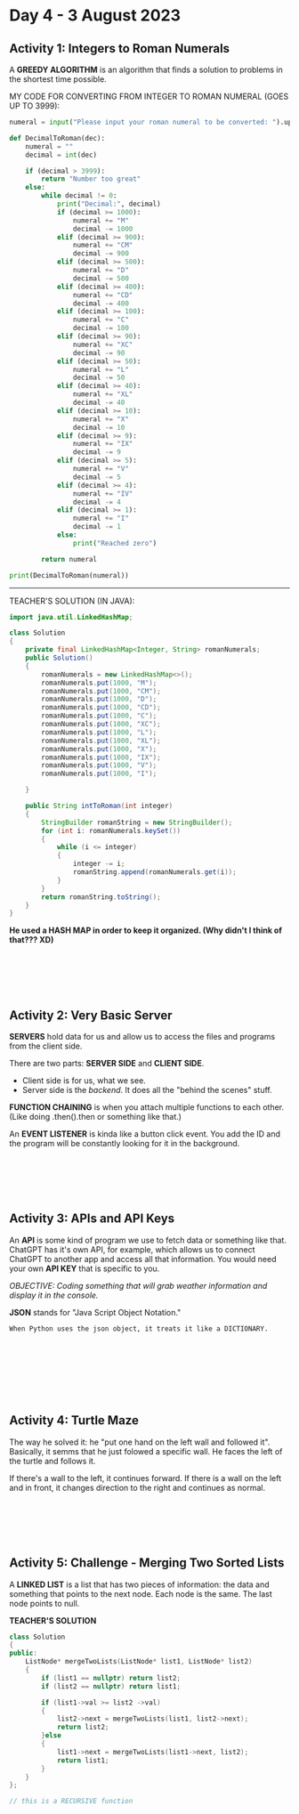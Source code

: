# **Day 4 - 3 August 2023**

## **Activity 1: Integers to Roman Numerals**

A **GREEDY ALGORITHM** is an algorithm that finds a solution to problems in the shortest time possible. 

MY CODE FOR CONVERTING FROM INTEGER TO ROMAN NUMERAL (GOES UP TO 3999):
```python
numeral = input("Please input your roman numeral to be converted: ").upper()

def DecimalToRoman(dec):
    numeral = ""
    decimal = int(dec)

    if (decimal > 3999):
        return "Number too great"
    else:
        while decimal != 0:
            print("Decimal:", decimal)
            if (decimal >= 1000):
                numeral += "M"
                decimal -= 1000
            elif (decimal >= 900):
                numeral += "CM"
                decimal -= 900
            elif (decimal >= 500):
                numeral += "D"
                decimal -= 500
            elif (decimal >= 400):
                numeral += "CD"
                decimal -= 400
            elif (decimal >= 100):
                numeral += "C"
                decimal -= 100
            elif (decimal >= 90):
                numeral += "XC"
                decimal -= 90
            elif (decimal >= 50):
                numeral += "L"
                decimal -= 50
            elif (decimal >= 40):
                numeral += "XL"
                decimal -= 40
            elif (decimal >= 10):
                numeral += "X"
                decimal -= 10
            elif (decimal >= 9):
                numeral += "IX"
                decimal -= 9
            elif (decimal >= 5):
                numeral += "V"
                decimal -= 5
            elif (decimal >= 4):
                numeral += "IV"
                decimal -= 4
            elif (decimal >= 1):
                numeral += "I"
                decimal -= 1
            else:
                print("Reached zero")       

        return numeral

print(DecimalToRoman(numeral))
```
----

TEACHER'S SOLUTION (IN JAVA):
```java
import java.util.LinkedHashMap;

class Solution
{
    private final LinkedHashMap<Integer, String> romanNumerals;
    public Solution()
    {
        romanNumerals = new LinkedHashMap<>();
        romanNumerals.put(1000, "M");
        romanNumerals.put(1000, "CM");
        romanNumerals.put(1000, "D");
        romanNumerals.put(1000, "CD");
        romanNumerals.put(1000, "C");
        romanNumerals.put(1000, "XC");
        romanNumerals.put(1000, "L");
        romanNumerals.put(1000, "XL");
        romanNumerals.put(1000, "X");
        romanNumerals.put(1000, "IX");
        romanNumerals.put(1000, "V");
        romanNumerals.put(1000, "I");

    }

    public String intToRoman(int integer)
    {
        StringBuilder romanString = new StringBuilder();
        for (int i: romanNumerals.keySet())
        {
            while (i <= integer)
            {
                integer -= i;
                romanString.append(romanNumerals.get(i));
            }
        }
        return romanString.toString();
    }
}
```

**He used a HASH MAP in order to keep it organized. (Why didn't I think of that??? XD)**
<br></br>
<br></br>
<br></br>

## **Activity 2: Very Basic Server**

**SERVERS** hold data for us and allow us to access the files and programs from the client side. 

There are two parts: **SERVER SIDE** and **CLIENT SIDE**.
- Client side is for us, what we see. 
- Server side is the *backend*. It does all the "behind the scenes" stuff. 

**FUNCTION CHAINING** is when you attach multiple functions to each other. (Like doing .then().then or something like that.)

An **EVENT LISTENER** is kinda like a button click event. You add the ID and the program will be constantly looking for it in the background. 
<br></br>
<br></br>
<br></br>

## **Activity 3: APIs and API Keys**

An **API** is some kind of program we use to fetch data or something like that. ChatGPT has it's own API, for example, which allows us to connect ChatGPT to another app and access all that information. You would need your own **API KEY** that is specific to you. 

*OBJECTIVE: Coding something that will grab weather information and display it in the console.*

**JSON** stands for "Java Script Object Notation." 

    When Python uses the json object, it treats it like a DICTIONARY. 
<br></br>
<br></br>
<br></br>

## **Activity 4: Turtle Maze**

The way he solved it: he "put one hand on the left wall and followed it". Basically, it semms that he just folowed a specific wall. He faces the left of the turtle and follows it. 

If there's a wall to the left, it continues forward. If there is a wall on the left and in front, it changes direction to the right and continues as normal. 
<br></br>
<br></br>
<br></br>

## **Activity 5: Challenge - Merging Two Sorted Lists**

A **LINKED LIST** is a list that has two pieces of information: the data and something that points to the next node. Each node is the same. The last node points to null. 

**TEACHER'S SOLUTION**
```c++
class Solution
{
public:
    ListNode* mergeTwoLists(ListNode* list1, ListNode* list2)
    {
        if (list1 == nullptr) return list2;
        if (list2 == nullptr) return list1;

        if (list1->val >= list2 ->val)
        {
            list2->next = mergeTwoLists(list1, list2->next);
            return list2;
        }else
        {
            list1->next = mergeTwoLists(list1->next, list2);
            return list1;
        }
    }
};

// this is a RECURSIVE function

```